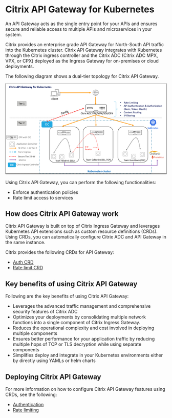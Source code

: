 # Citrix API Gateway for Kubernetes

An API Gateway acts as the single entry point for your APIs and ensures secure and reliable access to multiple APIs and microservices in your system.

Citrix provides an enterprise grade API Gateway for North-South API traffic into the Kubernetes cluster.
Citrix API Gateway integrates with Kubernetes through the Citrix ingress controller and the Citrix ADC (Citrix ADC MPX, VPX, or CPX) deployed as the Ingress Gateway for on-premises or cloud deployments.

The following diagram shows a dual-tier topology for Citrix API Gateway.

![API Gateway](../media/citrix-api-gateway.png)

Using Citrix API Gateway, you can perform the following functionalities:

- Enforce authentication policies
- Rate limit access to services

## How does Citrix API Gateway work

 Citrix API Gateway is built on top of Citrix Ingress Gateway and leverages Kubernetes API extensions such as custom resource definitions (CRDs). Using CRDs, you can automatically configure Citrix ADC and API Gateway in the same instance.

Citrix provides the following CRDs for API Gateway:

- [Auth CRD](https://github.com/citrix/citrix-k8s-ingress-controller/blob/master/crd/auth/auth-crd.yaml)
- [Rate limit CRD](https://github.com/citrix/citrix-k8s-ingress-controller/blob/master/crd/ratelimit/README.md)

## Key benefits of using Citrix API Gateway

Following are the key benefits of using Citrix API Gateway:

- Leverages the advanced traffic management and comprehensive security features of Citrix ADC
- Optimizes your deployments by consolidating multiple network functions into a single component of Citrix Ingress Gateway.
- Reduces the operational complexity and cost involved in deploying multiple components
- Ensures better performance for your application traffic by reducing multiple hops of TCP or TLS decryption while using separate components
- Simplifies deploy and integrate in your Kubernetes environments either by directly using YAMLs or helm charts

## Deploying Citrix API Gateway

For more information on how to configure Citrix API Gateway features using CRDs, see the following:

- [Authentication](https://developer-docs.citrix.com/projects/citrix-k8s-ingress-controller/en/latest/crds/auth/)
- [Rate limiting](https://developer-docs.citrix.com/projects/citrix-k8s-ingress-controller/en/latest/crds/rate-limit/)
